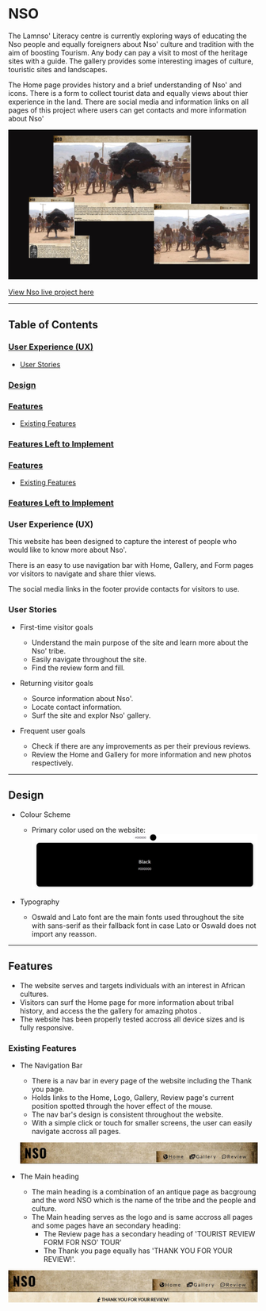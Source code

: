 # NSO 
 The Lamnso' Literacy centre is currently exploring ways of educating the Nso people and equally foreigners about Nso' culture and tradition with the aim of boosting Tourism.
Any body can pay a visit to most of the heritage sites with a guide. 
The gallery provides some interesting images of culture, touristic sites and landscapes.

The Home page provides history and a brief understanding of Nso' and icons.
There is a form to collect tourist data and equally views about thier experience in the land. 
There are social media and information links on all pages of this project where users can get contacts and more information about Nso'

![Am I Responsive](assets/images/am-i-responsive.JPG)

[View Nso live project here](https://guerric-k.github.io/Nso/)
- - -
## Table of Contents
### [User Experience (UX)](#user-experience-ux-1)
* [User Stories](#user-stories)
### [Design](#design-1)
### [Features](#features)
* [Existing Features](#existing-features)
### [Features Left to Implement](#features-left-to-implement-1)
### [Features](#features)
* [Existing Features](#existing-features)
### [Features Left to Implement](#features-left-to-implement-1)

### User Experience (UX)
This website has been designed to capture the interest of people who would like to know more about Nso'.

There is an easy to use navigation bar with Home, Gallery, and Form pages vor visitors to navigate and share thier views.

The social media links in the footer provide contacts for visitors to use.

### User Stories

 * First-time visitor goals
    * Understand the main purpose of the site and learn more about the Nso' tribe.
    * Easily navigate throughout the site.
    * Find the review form and fill.

 * Returning visitor goals
    * Source information about Nso'.
    * Locate contact information.
    * Surf the site and explor Nso' gallery.

 * Frequent user goals
    * Check if there are any improvements as per their previous reviews.
    * Review the Home and Gallery for more information and new photos respectively.
- - -
## Design

 * Colour Scheme
    * Primary color used on the website: ![Color Scheme](/assets/images/color-used.JPG)

 * Typography
    * Oswald and Lato font are the main fonts used throughout the site with sans-serif as their fallback font in case Lato or Oswald does not import any reasson.

---
## Features

* The website serves and targets individuals with an interest in African cultures.
* Visitors can surf the Home page for more information about tribal history, and access the the gallery for amazing photos .
* The website has been properly tested accross all device sizes and is fully responsive.

### Existing Features

* The Navigation Bar
    * There is a nav bar in every page of the website including the Thank you page.
    * Holds links to the Home, Logo, Gallery, Review page's current position spotted through the hover effect of the mouse.
    * The nav bar's design is consistent throughout the website.
    * With a simple click or touch for smaller screens, the user can easily navigate accross all pages.

    ![Navigation](/assets/images/nav-bar.JPG)

 * The Main heading
    * The main heading is a combination of an antique page as bacgroung and the word NSO which is the name of the tribe and the people and culture.
    * The Main heading serves as the logo and is same accross all pages and some pages have an secondary heading:
         * The Review page has a secondary heading of  'TOURIST REVIEW FORM FOR NSO' TOUR'
        * The Thank you page equally has 'THANK YOU FOR YOUR REVIEW!'.

![Main heading](/assets/images/main-heading.JPG)   

